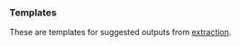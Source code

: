 ### Templates

These are templates for suggested outputs from [extraction][].

[extraction]: https://github.com/abstractfactory/publish/wiki/Extraction